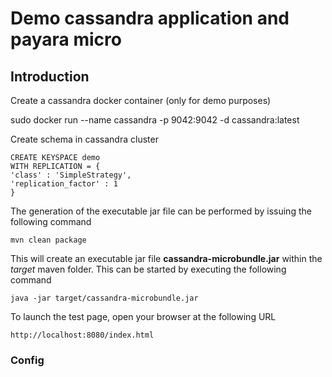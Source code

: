 # Demo cassandra application and payara micro

## Introduction

Create a cassandra docker container (only for demo purposes)

sudo docker run --name cassandra -p 9042:9042 -d cassandra:latest

Create schema in cassandra cluster 

```
CREATE KEYSPACE demo
WITH REPLICATION = {
'class' : 'SimpleStrategy',
'replication_factor' : 1
}
```

The generation of the executable jar file can be performed by issuing the following command

    mvn clean package

This will create an executable jar file **cassandra-microbundle.jar** within the _target_ maven folder. This can be started by executing the following command

    java -jar target/cassandra-microbundle.jar


To launch the test page, open your browser at the following URL

    http://localhost:8080/index.html


### Config
